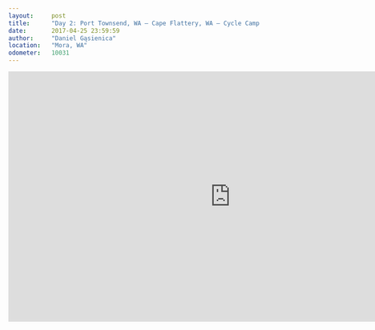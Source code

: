 ```yaml
---
layout:     post
title:      "Day 2: Port Townsend, WA — Cape Flattery, WA — Cycle Camp (Mora, WA)"
date:       2017-04-25 23:59:59
author:     "Daniel Gąsienica"
location: 	"Mora, WA"
odometer:   10031
---
```


<div class="post-video">
  <iframe
    width="885"
    height="500"
    src="https://www.youtube.com/embed/0xBfwfHs59s"
    frameborder="0"
    allowfullscreen>
  </iframe>
</div>
